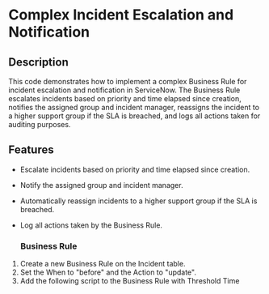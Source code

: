 # Complex Incident Escalation and Notification

## Description
This code demonstrates how to implement a complex Business Rule for incident escalation and notification in ServiceNow. 
The Business Rule escalates incidents based on priority and time elapsed since creation, notifies the assigned group and incident manager, reassigns the incident to a higher support group if the SLA is breached, and logs all actions taken for auditing purposes.

## Features
- Escalate incidents based on priority and time elapsed since creation.
- Notify the assigned group and incident manager.
- Automatically reassign incidents to a higher support group if the SLA is breached.
- Log all actions taken by the Business Rule.

  ### Business Rule
1. Create a new Business Rule on the Incident table.
2. Set the When to "before" and the Action to "update".
3. Add the following script to the Business Rule with Threshold Time
